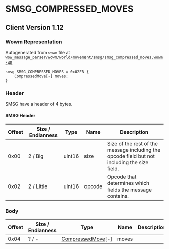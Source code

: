 # SMSG_COMPRESSED_MOVES

## Client Version 1.12

### Wowm Representation

Autogenerated from `wowm` file at [`wow_message_parser/wowm/world/movement/smsg/smsg_compressed_moves.wowm:48`](https://github.com/gtker/wow_messages/tree/main/wow_message_parser/wowm/world/movement/smsg/smsg_compressed_moves.wowm#L48).
```rust,ignore
smsg SMSG_COMPRESSED_MOVES = 0x02FB {
    CompressedMove[-] moves;
}
```
### Header

SMSG have a header of 4 bytes.

#### SMSG Header

| Offset | Size / Endianness | Type   | Name   | Description |
| ------ | ----------------- | ------ | ------ | ----------- |
| 0x00   | 2 / Big           | uint16 | size   | Size of the rest of the message including the opcode field but not including the size field.|
| 0x02   | 2 / Little        | uint16 | opcode | Opcode that determines which fields the message contains.|

### Body

| Offset | Size / Endianness | Type | Name | Description | Comment |
| ------ | ----------------- | ---- | ---- | ----------- | ------- |
| 0x04 | ? / - | [CompressedMove](compressedmove.md)[-] | moves |  |  |

